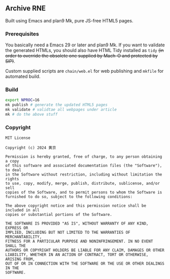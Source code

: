 ## Archive RNE

Built using Emacs and plan9 Mk, pure JS-free HTML5 pages.

### Prerequisites

You basically need a Emacs 29 or later and plan9 Mk. If you want to validate the generated HTMLs, you should also have HTML Tidy installed as `tidy` ~~(in order to override the obsolete one supplied by Mach-O and protected by SIP)~~.

Custom supplied scripts are `chain/web.el` for web publishing and `mkfile` for automated build.

### Build

```sh
export NPROC=16
mk publish # generate the updated HTML5 pages
mk validate # validtae all webpages under article
mk # do the above stuff
```

### Copyright

```
MIT License

Copyright (c) 2024 黄京

Permission is hereby granted, free of charge, to any person obtaining a copy
of this software and associated documentation files (the "Software"), to deal
in the Software without restriction, including without limitation the rights
to use, copy, modify, merge, publish, distribute, sublicense, and/or sell
copies of the Software, and to permit persons to whom the Software is
furnished to do so, subject to the following conditions:

The above copyright notice and this permission notice shall be included in all
copies or substantial portions of the Software.

THE SOFTWARE IS PROVIDED "AS IS", WITHOUT WARRANTY OF ANY KIND, EXPRESS OR
IMPLIED, INCLUDING BUT NOT LIMITED TO THE WARRANTIES OF MERCHANTABILITY,
FITNESS FOR A PARTICULAR PURPOSE AND NONINFRINGEMENT. IN NO EVENT SHALL THE
AUTHORS OR COPYRIGHT HOLDERS BE LIABLE FOR ANY CLAIM, DAMAGES OR OTHER
LIABILITY, WHETHER IN AN ACTION OF CONTRACT, TORT OR OTHERWISE, ARISING FROM,
OUT OF OR IN CONNECTION WITH THE SOFTWARE OR THE USE OR OTHER DEALINGS IN THE
SOFTWARE.
```
